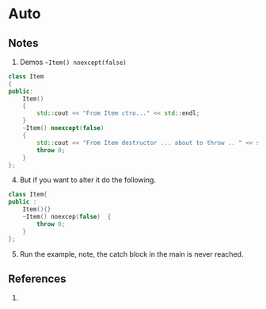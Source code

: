 # Auto

## Notes
1. Demos `~Item() noexcept(false)`

```cpp
class Item
{
public:
    Item()
    {
        std::cout << "From Item ctro..." << std::endl;
    }
    ~Item() noexcept(false)
    {
        std::cout << "From Item destructor ... about to throw .. " << std::endl;
        throw 0;
    }
};
```

4. But if you want to alter it do the following.

```cpp
class Item{
public : 
    Item(){}
    ~Item() noexcep(false)  {
        throw 0;
    }
};
```

5. Run the example, note, the catch block in the main is never reached. 


## References

1. 

